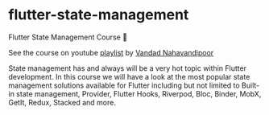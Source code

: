 # flutter-state-management

Flutter State Management Course 💙

See the course on youtube [playlist](https://youtube.com/playlist?list=PL6yRaaP0WPkUf-ff1OX99DVSL1cynLHxO) by [Vandad Nahavandipoor](https://www.youtube.com/@VandadNP)

State management has and always will be a very hot topic within Flutter development. In this course we will have a look at the most popular state management solutions available for Flutter including but not limited to Built-in state management, Provider, Flutter Hooks, Riverpod, Bloc, Binder, MobX, GetIt, Redux, Stacked and more.
